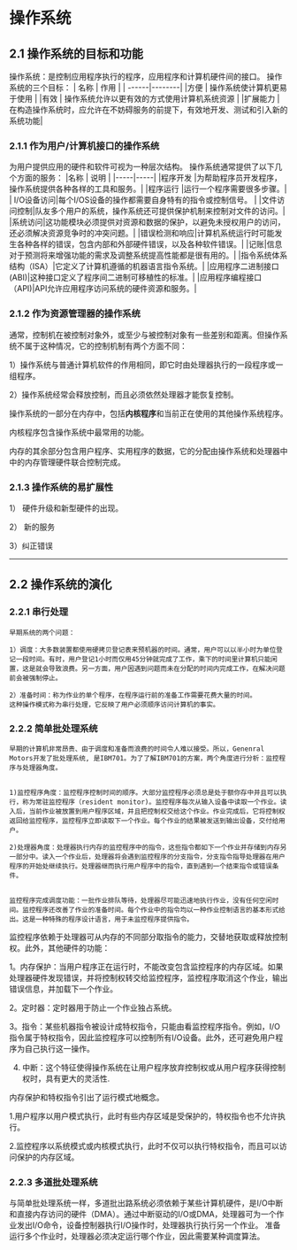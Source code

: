 # 操作系统
  ## 2.1 操作系统的目标和功能
  操作系统：是控制应用程序执行的程序，应用程序和计算机硬件间的接口。
操作系统的三个目标：
| 名称 | 作用 |
| ------|--------|
|方便 | 操作系统使计算机更易于使用 |
|有效 | 操作系统允许以更有效的方式使用计算机系统资源 |
|扩展能力 | 在构造操作系统时，应允许在不妨碍服务的前提下，有效地开发、测试和引入新的系统功能|
  ### 2.1.1 作为用户/计算机接口的操作系统
  为用户提供应用的硬件和软件可视为一种层次结构。
操作系统通常提供了以下几个方面的服务：
|名称 | 说明 |
|-----|-----|
|程序开发 |为帮助程序员开发程序，操作系统提供各种各样的工具和服务。|
|程序运行 |运行一个程序需要很多步骤。|
| I/O设备访问|每个I/OS设备的操作都需要自身特有的指令或控制信号。  | 
|文件访问控制|队友多个用户的系统，操作系统还可提供保护机制来控制对文件的访问。|
|系统访问|这功能模块必须提供对资源和数据的保护，以避免未授权用户的访问，还必须解决资源竞争时的冲突问题。|
|错误检测和响应|计算机系统运行时可能发生各种各样的错误，包含内部和外部硬件错误，以及各种软件错误。|
|记账|信息对于预测将来增强功能的需求及调整系统提高性能都是很有用的。|
|指令系统体系结构（ISA）|它定义了计算机遵循的机器语言指令系统。|
|应用程序二进制接口(ABI)|这种接口定义了程序间二进制可移植性的标准。|
|应用程序编程接口（API)|API允许应用程序访问系统的硬件资源和服务。|
  ### 2.1.2 作为资源管理器的操作系统
  通常，控制机在被控制对象外，或至少与被控制对象有一些差别和距离。但操作系统不属于这种情况，它的控制机制有两个方面不同：

1）操作系统与普通计算机软件的作用相同，即它时由处理器执行的一段程序或一组程序。


2）操作系统经常会释放控制，而且必须依然处理器才能恢复控制。


  操作系统的一部分在内存中，包括**内核程序**和当前正在使用的其他操作系统程序。

内核程序包含操作系统中最常用的功能。

内存的其余部分包含用户程序、实用程序的数据，它的分配由操作系统和处理器中中的内存管理硬件联合控制完成。


### 2.1.3 操作系统的易扩展性


  1） 硬件升级和新型硬件的出现。

  2） 新的服务

  3）纠正错误

------------------------------------------------

## 2.2 操作系统的演化
  ### 2.2.1 串行处理
    早期系统的两个问题：

    1）调度：大多数装置都使用硬拷贝登记表来预机器的时间。通常，用户可以以半小时为单位登记一段时间。有时，用户登记1小时而仅用45分钟就完成了工作，乘下的时间里计算机只能闲置，这是就会导致浪费。另一方面，用户因遇到问题而未在分配的时间内完成工作，在解决问题前会被强制停止。

    2）准备时间：称为作业的单个程序，在程序运行前的准备工作需要花费大量的时间。
    这种操作模式称为串行处理，它反映了用户必须顺序访问计算机的事实。

 
  ### 2.2.2 简单批处理系统
    早期的计算机非常昂贵、由于调度和准备而浪费的时间令人难以接受。所以，Genenral Motors开发了批处理系统, 是IBM701。为了了解IBM701的方案，两个角度进行分析：监控程序与处理器角度。


    1)监控程序角度：监控程序控制时间的顺序。大部分监控程序必须总是处于额你存中并且可以执行，称为常驻监控程序（resident monitor)。监控程序每次从输入设备中读取一个作业。读入后，当前作业被放置到用户程序区域，并且把控制权交给这个作业。作业完成后，它将控制权返回给监控程序，监控程序立即读取下一个作业。每个作业的结果被发送到输出设备，交付给用户。

    2)处理器角度：处理器执行内存的监控程序中的指令，这些指令都如下一个作业并存储到内存另一部分中。读入一个作业后，处理器将会遇到监控程序的分支指令，分支指令指导处理器在用户程序的开始处继续执行。处理器继而执行用户程序中的指令，直到遇到一个结束指令或错误条件。


    监控程序完成调度功能：一批作业排队等待，处理器尽可能迅速地执行作业，没有任何空闲时间。监控程序还改善了作业的准备时间。每个作业中的指令均以一种作业控制语言的基本形式给出。这是一种特殊的程序设计语言，用于未监控程序提供指令。






监控程序依赖于处理器可从内存的不同部分取指令的能力，交替地获取或释放控制权。此外，其他硬件的功能：

  1。内存保护：当用户程序正在运行时，不能改变包含监控程序的内存区域。如果处理器硬件发现错误，并将控制权转交给监控程序，监控程序取消这个作业，输出错误信息，并加载下一个作业。

  2。定时器：定时器用于防止一个作业独占系统。

  3。指令：某些机器指令被设计成特权指令，只能由看监控程序指令。例如，I/O指令属于特权指令，因此监控程序可以控制所有I/O设备。此外，还可避免用户程序为自己执行这一操作。  

4. 中断：这个特征使得操作系统在让用户程序放弃控制权或从用户程序获得控制权时，具有更大的灵活性.


内存保护和特权指令引出了运行模式地概念。

  1.用户程序以用户模式执行，此时有些内存区域是受保护的，特权指令也不允许执行。

  2.监控程序以系统模式或内核模式执行，此时不仅可以执行特权指令，而且可以访问保护的内存区域。




### 2.2.3 多道批处理系统

  与简单批处理系统一样，多道批出路系统必须依赖于某些计算机硬件，是I/O中断和直接内存访问的硬件（DMA）。通过中断驱动的I/O或DMA，处理器可为一个作业发出I/O命令，设备控制器执行I/O操作时，处理器执行执行另一个作业。
  准备运行多个作业时，处理器必须决定运行哪个作业，因此需要某种调度算法。
